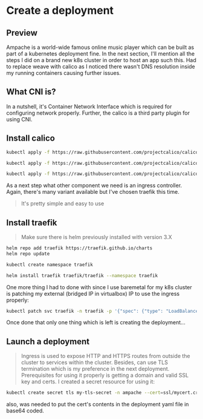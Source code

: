 <h1>Create a deployment</h1>
<h2>Preview</h2>
Ampache is a world-wide famous online music player which can be built as part of a kubernetes deployment fine.
In the next section, I'll mention all the steps I did on a brand new k8s cluster in order to host an app such this.
Had to replace weave with calico as I noticed there wasn't DNS resolution inside my running containers causing further issues.
<h2>What CNI is?</h2>
In a nutshell, it's Container Network Interface which is required for configuring network properly. Further, the calico is a third party plugin for using CNI.
<h2>Install calico</h2>

```bash
kubectl apply -f https://raw.githubusercontent.com/projectcalico/calico/v3.28.1/manifests/crds.yaml
```
```bash
kubectl apply -f https://raw.githubusercontent.com/projectcalico/calico/v3.28.1/manifests/custom-resources.yaml
```
```bash
kubectl apply -f https://raw.githubusercontent.com/projectcalico/calico/v3.28.1/manifests/calico.yaml
```
As a next step what other component we need is an ingress controller. Again, there's many variant available but I've chosen traefik this time.
> It's pretty simple and easy to use
<h2>Install traefik</h2>

> Make sure there is helm previously installed with version 3.X

```bash
helm repo add traefik https://traefik.github.io/charts
helm repo update
```
```bash
kubectl create namespace traefik
```
```bash
helm install traefik traefik/traefik --namespace traefik
```
One more thing I had to done with since I use baremetal for my k8s cluster is patching my external (bridged IP in virtualbox) IP to use the ingress properly:
```bash
kubectl patch svc traefik -n traefik -p '{"spec": {"type": "LoadBalancer", "externalIPs":["192.168.1.231"]}}'
```
Once done that only one thing which is left is creating the deployment...
<h2>Launch a deployment</h2>

> Ingress is used to expose HTTP and HTTPS routes from outside the cluster to services within the cluster. Besides, can use TLS termination which is my preference in the next deployment.
> Prerequisites for using it properly is getting a domain and valid SSL key and certs. I created a secret resource for using it:
```bash
kubectl create secret tls my-tls-secret -n ampache --cert=ssl/mycert.crt --key=ssl/mycert.key
```
also, was needed to put the cert's contents in the deployment yaml file in base64 coded.
